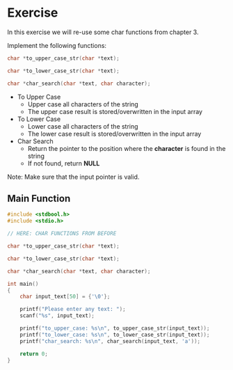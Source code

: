 # Exercise

In this exercise we will re-use some char functions from chapter 3.

Implement the following functions:

```cpp
char *to_upper_case_str(char *text);

char *to_lower_case_str(char *text);

char *char_search(char *text, char character);
```

- To Upper Case
  - Upper case all characters of the string
  - The upper case result is stored/overwritten in the input array
- To Lower Case
  - Lower case all characters of the string
  - The lower case result is stored/overwritten in the input array
- Char Search
  - Return the pointer to the position where the **character** is found in the string
  - If not found, return **NULL**

Note: Make sure that the input pointer is valid.

## Main Function

```cpp
#include <stdbool.h>
#include <stdio.h>

// HERE: CHAR FUNCTIONS FROM BEFORE

char *to_upper_case_str(char *text);

char *to_lower_case_str(char *text);

char *char_search(char *text, char character);

int main()
{
    char input_text[50] = {'\0'};

    printf("Please enter any text: ");
    scanf("%s", input_text);

    printf("to_upper_case: %s\n", to_upper_case_str(input_text));
    printf("to_lower_case: %s\n", to_lower_case_str(input_text));
    printf("char_search: %s\n", char_search(input_text, 'a'));

    return 0;
}
